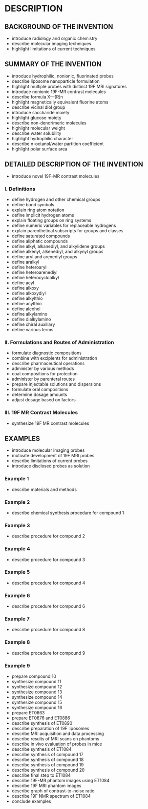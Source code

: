 # DESCRIPTION

## BACKGROUND OF THE INVENTION

- introduce radiology and organic chemistry
- describe molecular imaging techniques
- highlight limitations of current techniques

## SUMMARY OF THE INVENTION

- introduce hydrophilic, nonionic, fluorinated probes
- describe liposome nanoparticle formulation
- highlight multiple probes with distinct 19F MRI signatures
- introduce nonionic 19F-MR contrast molecules
- describe formula X—(R)n
- highlight magnetically equivalent fluorine atoms
- describe vicinal diol group
- introduce saccharide moiety
- highlight glucose moiety
- describe non-dendrimeric molecules
- highlight molecular weight
- describe water solubility
- highlight hydrophilic character
- describe n-octanol/water partition coefficient
- highlight polar surface area

## DETAILED DESCRIPTION OF THE INVENTION

- introduce novel 19F-MR contrast molecules

### I. Definitions

- define hydrogen and other chemical groups
- define bond symbols
- explain ring atom notation
- define implicit hydrogen atoms
- explain floating groups on ring systems
- define numeric variables for replaceable hydrogens
- explain parenthetical subscripts for groups and classes
- define saturated compounds
- define aliphatic compounds
- define alkyl, alkanediyl, and alkylidene groups
- define alkenyl, alkenediyl, and alkynyl groups
- define aryl and arenediyl groups
- define aralkyl
- define heteroaryl
- define heteroarenediyl
- define heterocycloalkyl
- define acyl
- define alkoxy
- define alkoxydiyl
- define alkylthio
- define acylthio
- define alcohol
- define alkylamino
- define dialkylamino
- define chiral auxiliary
- define various terms

### II. Formulations and Routes of Administration

- formulate diagnostic compositions
- combine with excipients for administration
- describe pharmaceutical operations
- administer by various methods
- coat compositions for protection
- administer by parenteral routes
- prepare injectable solutions and dispersions
- formulate oral compositions
- determine dosage amounts
- adjust dosage based on factors

### III. 19F MR Contrast Molecules

- synthesize 19F MR contrast molecules

## EXAMPLES

- introduce molecular imaging probes
- motivate development of 19F MRI probes
- describe limitations of current probes
- introduce disclosed probes as solution

### Example 1

- describe materials and methods

### Example 2

- describe chemical synthesis procedure for compound 1

### Example 3

- describe procedure for compound 2

### Example 4

- describe procedure for compound 3

### Example 5

- describe procedure for compound 4

### Example 6

- describe procedure for compound 6

### Example 7

- describe procedure for compound 8

### Example 8

- describe procedure for compound 9

### Example 9

- prepare compound 10
- synthesize compound 11
- synthesize compound 12
- synthesize compound 13
- synthesize compound 14
- synthesize compound 15
- synthesize compound 16
- prepare ET0863
- prepare ET0876 and ET0886
- describe synthesis of ET0890
- describe preparation of 19F liposomes
- describe MRI acquisition and data processing
- describe results of MRI scans on phantoms
- describe in vivo evaluation of probes in mice
- describe synthesis of ET1084
- describe synthesis of compound 17
- describe synthesis of compound 18
- describe synthesis of compound 19
- describe synthesis of compound 20
- describe final step to ET1084
- describe 19F-MR phantom images using ET1084
- describe 19F MRI phantom images
- describe graph of contrast-to-noise ratio
- describe 19F NMR spectrum of ET1084
- conclude examples

